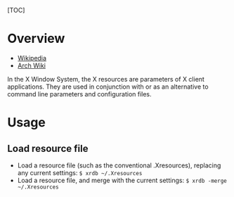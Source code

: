 [TOC]

# Overview
- [Wikipedia](https://en.wikipedia.org/wiki/X_resources)
- [Arch Wiki](https://wiki.archlinux.org/index.php/X_resources)

In the X Window System, the X resources are parameters of X client applications. They are used in conjunction with or as an alternative to command line parameters and configuration files.

# Usage
## Load resource file
- Load a resource file (such as the conventional .Xresources), replacing any current settings: `$ xrdb ~/.Xresources`
- Load a resource file, and merge with the current settings: `$ xrdb -merge ~/.Xresources`
